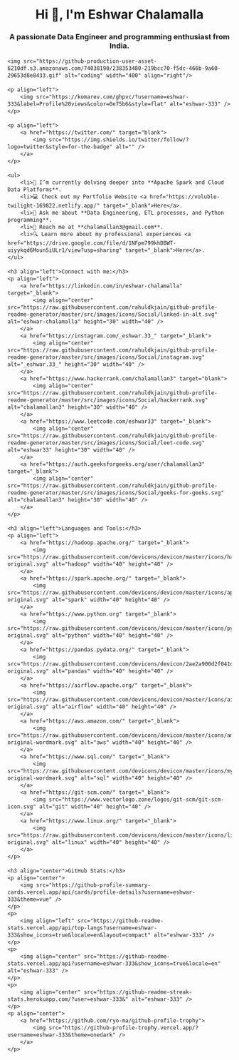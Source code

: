 <!DOCTYPE html>
<html>
<head>
    <title>GitHub Profile</title>
</head>
<body>
    <h1 align="center">Hi 👋, I'm Eshwar Chalamalla</h1>
    <h3 align="center">A passionate Data Engineer and programming enthusiast from India.</h3>

    <img src="https://github-production-user-asset-6210df.s3.amazonaws.com/74038190/238353480-219bcc70-f5dc-466b-9a60-29653d8e8433.gif" alt="coding" width="400" align="right"/>

    <p align="left">
        <img src="https://komarev.com/ghpvc/?username=eshwar-333&label=Profile%20views&color=0e75b6&style=flat" alt="eshwar-333" />
    </p>

    <p align="left">
        <a href="https://twitter.com/" target="blank">
            <img src="https://img.shields.io/twitter/follow/?logo=twitter&style=for-the-badge" alt="" />
        </a>
    </p>

    <ul>
        <li>🌱 I’m currently delving deeper into **Apache Spark and Cloud Data Platforms**.
        <li>💻 Check out my Portfolio Website <a href="https://voluble-twilight-169822.netlify.app/" target="_blank">Here</a>.
        <li>💌 Ask me about **Data Engineering, ETL processes, and Python programming**.
        <li>📧 Reach me at **chalamallan3@gmail.com**.
        <li>🔍 Learn more about my professional experiences <a href="https://drive.google.com/file/d/1NFpm799khDBWT-uiyykqd6Moun5iULr1/view?usp=sharing" target="_blank">Here</a>.
    </ul>

    <h3 align="left">Connect with me:</h3>
    <p align="left">
        <a href="https://linkedin.com/in/eshwar-chalamalla" target="_blank">
            <img align="center" src="https://raw.githubusercontent.com/rahuldkjain/github-profile-readme-generator/master/src/images/icons/Social/linked-in-alt.svg" alt="eshwar-chalamalla" height="30" width="40" />
        </a>
        <a href="https://instagram.com/_eshwar.33_" target="_blank">
            <img align="center" src="https://raw.githubusercontent.com/rahuldkjain/github-profile-readme-generator/master/src/images/icons/Social/instagram.svg" alt="_eshwar.33_" height="30" width="40" />
        </a>
        <a href="https://www.hackerrank.com/chalamallan3" target="blank">
            <img align="center" src="https://raw.githubusercontent.com/rahuldkjain/github-profile-readme-generator/master/src/images/icons/Social/hackerrank.svg" alt="chalamallan3" height="30" width="40" />
        </a>
        <a href="https://www.leetcode.com/eshwar33" target="_blank">
            <img align="center" src="https://raw.githubusercontent.com/rahuldkjain/github-profile-readme-generator/master/src/images/icons/Social/leet-code.svg" alt="eshwar33" height="30" width="40" />
        </a>
        <a href="https://auth.geeksforgeeks.org/user/chalamallan3" target="_blank">
            <img align="center" src="https://raw.githubusercontent.com/rahuldkjain/github-profile-readme-generator/master/src/images/icons/Social/geeks-for-geeks.svg" alt="chalamallan3" height="30" width="40" />
        </a>
    </p>

    <h3 align="left">Languages and Tools:</h3>
    <p align="left">
        <a href="https://hadoop.apache.org/" target="_blank">
            <img src="https://raw.githubusercontent.com/devicons/devicon/master/icons/hadoop/hadoop-original.svg" alt="hadoop" width="40" height="40" />
        </a>
        <a href="https://spark.apache.org/" target="_blank">
            <img src="https://raw.githubusercontent.com/devicons/devicon/master/icons/apache/apache-original.svg" alt="spark" width="40" height="40" />
        </a>
        <a href="https://www.python.org" target="_blank">
            <img src="https://raw.githubusercontent.com/devicons/devicon/master/icons/python/python-original.svg" alt="python" width="40" height="40" />
        </a>
        <a href="https://pandas.pydata.org/" target="_blank">
            <img src="https://raw.githubusercontent.com/devicons/devicon/2ae2a900d2f041da66e950e4d48052658d850630/icons/pandas/pandas-original.svg" alt="pandas" width="40" height="40" />
        </a>
        <a href="https://airflow.apache.org/" target="_blank">
            <img src="https://raw.githubusercontent.com/devicons/devicon/master/icons/airflow/airflow-original.svg" alt="airflow" width="40" height="40" />
        </a>
        <a href="https://aws.amazon.com/" target="_blank">
            <img src="https://raw.githubusercontent.com/devicons/devicon/master/icons/amazonwebservices/amazonwebservices-original-wordmark.svg" alt="aws" width="40" height="40" />
        </a>
        <a href="https://www.sql.com/" target="_blank">
            <img src="https://raw.githubusercontent.com/devicons/devicon/master/icons/mysql/mysql-original-wordmark.svg" alt="sql" width="40" height="40" />
        </a>
        <a href="https://git-scm.com/" target="_blank">
            <img src="https://www.vectorlogo.zone/logos/git-scm/git-scm-icon.svg" alt="git" width="40" height="40" />
        </a>
        <a href="https://www.linux.org/" target="_blank">
            <img src="https://raw.githubusercontent.com/devicons/devicon/master/icons/linux/linux-original.svg" alt="linux" width="40" height="40" />
        </a>
    </p>

    <h3 align="center">GitHub Stats:</h3>
    <p align="center">
        <img src="https://github-profile-summary-cards.vercel.app/api/cards/profile-details?username=eshwar-333&theme=vue" />
    </p>
    <p>
        <img align="left" src="https://github-readme-stats.vercel.app/api/top-langs?username=eshwar-333&show_icons=true&locale=en&layout=compact" alt="eshwar-333" />
    </p>
    <p>
        <img align="center" src="https://github-readme-stats.vercel.app/api?username=eshwar-333&show_icons=true&locale=en" alt="eshwar-333" />
    </p>
    <p>
        <img align="center" src="https://github-readme-streak-stats.herokuapp.com/?user=eshwar-333&" alt="eshwar-333" />
    </p>
    <p align="center">
        <a href="https://github.com/ryo-ma/github-profile-trophy">
            <img src="https://github-profile-trophy.vercel.app/?username=eshwar-333&theme=onedark" />
        </a>
    </p>
</body>
</html>
